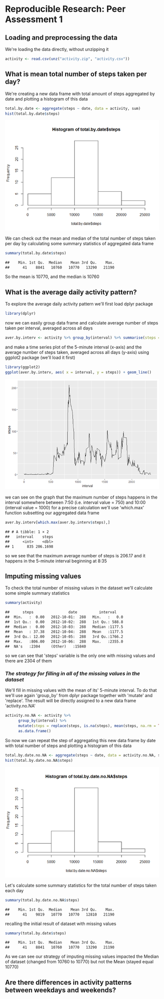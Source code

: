 # Reproducible Research: Peer Assessment 1


## Loading and preprocessing the data

We're loading the data directly, without unzipping it


```r
activity <- read.csv(unz("activity.zip", "activity.csv"))
```

## What is mean total number of steps taken per day?

We're creating a new data frame with total amount of steps aggregated by date
and plotting a histogram of this data 


```r
total.by.date <- aggregate(steps ~ date, data = activity, sum)
hist(total.by.date$steps)
```

![](PA1_template_files/figure-html/unnamed-chunk-2-1.png)<!-- -->

We can check out the mean and median of the total number of steps taken per day
by calculating some summary statistics of aggregated data frame


```r
summary(total.by.date$steps)
```

```
##    Min. 1st Qu.  Median    Mean 3rd Qu.    Max. 
##      41    8841   10760   10770   13290   21190
```

So the mean is 10770, and the median is 10760

## What is the average daily activity pattern?

To explore the average daily activity pattern we'll first load dplyr package


```r
library(dplyr)
```

now we can easily group data frame and calculate average number of steps taken per interval, averaged across all days


```r
aver.by.interv <- activity %>% group_by(interval) %>% summarise(steps = mean(steps, na.rm = TRUE))
```

and make a time series plot of the 5-minute interval (x-axis) and the average number of steps taken, averaged across all days (y-axis) using ggplot2 package (we'll load it first)


```r
library(ggplot2)
ggplot(aver.by.interv, aes( x = interval, y = steps)) + geom_line()
```

![](PA1_template_files/figure-html/unnamed-chunk-6-1.png)<!-- -->

we can see on the graph that the maximum number of steps happens in the interval somewhere between 7:50
(i.e. interval value = 750) and 10:00 (interval value = 1000)
for a precise calculation we'll use 'which.max' function subsetting our aggregated data frame 


```r
aver.by.interv[which.max(aver.by.interv$steps),]
```

```
## # A tibble: 1 × 2
##   interval    steps
##      <int>    <dbl>
## 1      835 206.1698
```

so we see that the maximum average number of steps is 206.17 and it happens in the 5-minute interval beginning at 8:35

## Imputing missing values

To check the total number of missing values in the dataset we'll calculate some simple summary statistics


```r
summary(activity)
```

```
##      steps                date          interval     
##  Min.   :  0.00   2012-10-01:  288   Min.   :   0.0  
##  1st Qu.:  0.00   2012-10-02:  288   1st Qu.: 588.8  
##  Median :  0.00   2012-10-03:  288   Median :1177.5  
##  Mean   : 37.38   2012-10-04:  288   Mean   :1177.5  
##  3rd Qu.: 12.00   2012-10-05:  288   3rd Qu.:1766.2  
##  Max.   :806.00   2012-10-06:  288   Max.   :2355.0  
##  NA's   :2304     (Other)   :15840
```

so we can see that 'steps' variable is the only one with missing values and there are 2304 of them

### *The strategy for filling in all of the missing values in the dataset*
We'll fill in missing values with the mean of its' 5-minute interval. To do that we'll use again 'group_by' from 
dplyr package together with 'mutate' and 'replace'. The result will be directly assigned to a new data frame 'activity.no.NA'


```r
activity.no.NA <- activity %>% 
      group_by(interval) %>%
      mutate(steps = replace(steps, is.na(steps), mean(steps, na.rm = TRUE))) %>%
      as.data.frame()
```

So now we can repeat the step of aggregating this new data frame by date with total number of steps
and plotting a histogram of this data 


```r
total.by.date.no.NA <- aggregate(steps ~ date, data = activity.no.NA, sum)
hist(total.by.date.no.NA$steps)
```

![](PA1_template_files/figure-html/unnamed-chunk-10-1.png)<!-- -->

Let's calculate some summary statistics for the total number of steps taken each day

```r
summary(total.by.date.no.NA$steps)
```

```
##    Min. 1st Qu.  Median    Mean 3rd Qu.    Max. 
##      41    9819   10770   10770   12810   21190
```

recalling the initial result of dataset with missing values

```r
summary(total.by.date$steps)
```

```
##    Min. 1st Qu.  Median    Mean 3rd Qu.    Max. 
##      41    8841   10760   10770   13290   21190
```

As we can see our strategy of imputing missing values impacted the Median of dataset (changed from 10760 to 10770) but not the Mean (stayed equal 10770)


## Are there differences in activity patterns between weekdays and weekends?
